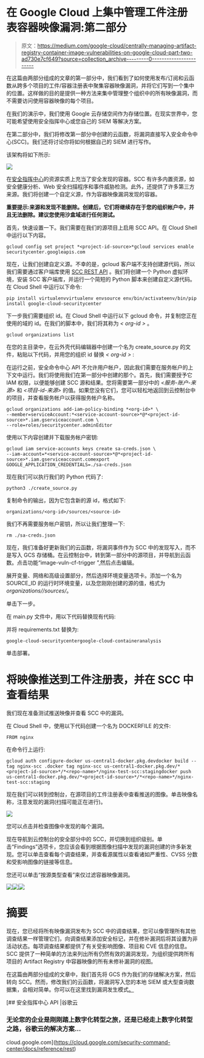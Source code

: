 # 在 Google Cloud 上集中管理工件注册表容器映像漏洞:第二部分

> 原文：<https://medium.com/google-cloud/centrally-managing-artifact-registry-container-image-vulnerabilities-on-google-cloud-part-two-ad730e7cf649?source=collection_archive---------0----------------------->

在这篇由两部分组成的文章的第一部分中，我们看到了如何使用发布/订阅和云函数从跨多个项目的工件/容器注册表中聚集容器映像漏洞，并将它们写到一个集中的位置。这样做的目的是提供一种方法来集中管理整个组织中的所有映像漏洞，而不需要访问使用容器映像的每个项目。

在我们的演示中，我们使用 Google 云存储空间作为存储位置。在现实世界中，您可能希望使用安全指挥中心或您自己的 SIEM 等解决方案。

在第二部分中，我们将修改第一部分中创建的云函数，将漏洞直接写入安全命令中心(SCC)。我们还将讨论你将如何根据自己的 SIEM 进行写作。

该架构将如下所示:

![](img/a698a005c7e3fe40733c1deda95afd15.png)

在[安全指挥中心](https://cloud.google.com/security-command-center/docs/concepts-security-command-center-overview)的资源实质上充当了安全发现的容器。SCC 有许多内置资源，如安全健康分析、Web 安全扫描程序和事件威胁检测。此外，还提供了许多第三方来源。我们将创建一个自定义源，作为容器映像漏洞发现的容器。

**重要提示:来源和发现不能删除。创建后，它们将继续存在于您的组织帐户中，并且无法删除。建议您使用沙盒域进行任何测试。**

首先，快速设置一下。我们需要在我们的源项目上启用 SCC API。在 Cloud Shell 中运行以下内容。

```
gcloud config set project *<project-id-source>*gcloud services enable securitycenter.googleapis.com
```

现在，让我们创建自定义源。不幸的是，gcloud 客户端不支持创建源代码，所以我们需要通过客户端库使用 [SCC REST API](https://cloud.google.com/security-command-center/docs/reference/rest) 。我们将创建一个 Python 虚拟环境，安装 SCC 客户端库，并运行一个简短的 Python 脚本来创建自定义源代码。在 Cloud Shell 中运行以下命令:

```
pip install virtualenvvirtualenv envsource env/bin/activateenv/bin/pip install google-cloud-securitycenter
```

下一步我们需要组织 id。在 Cloud Shell 中运行以下 gcloud 命令，并复制您正在使用的域的 id。在我们的脚本中，我们将其称为 *< org-id >* 。

```
gcloud organizations list
```

在您的主目录中，在云外壳代码编辑器中创建一个名为 create_source.py 的文件，粘贴以下代码，并用您的组织 id 替换 *< org-id >* :

在运行之前，安全命令中心 API 不允许用户帐户，因此我们需要在服务帐户的上下文中运行。我们将使用我们在第一部分中创建的那个。首先，我们需要授予它 IAM 权限，以便能够创建 SCC 源和结果。您将需要第一部分中的 *<服务-账户-来源>* 和 *<项目-id-来源>* 的值。如果您没有它们，您可以轻松地返回到云控制台中的项目，并查看服务帐户以获得服务帐户名称。

```
gcloud organizations add-iam-policy-binding *<org-id>* \
--member=serviceAccount:*<service-account-source>*@*<project-id-source>*.iam.gserviceaccount.com \
--role=roles/securitycenter.adminEditor
```

使用以下内容创建并下载服务帐户密钥:

```
gcloud iam service-accounts keys create sa-creds.json \
--iam-account=*<service-account-source>*@*<project-id-source>*.iam.gserviceaccount.comexport GOOGLE_APPLICATION_CREDENTIALS=./sa-creds.json
```

现在我们可以执行我们的 Python 代码了:

```
python3 ./create_source.py
```

复制命令的输出，因为它包含新的源 id，格式如下:

```
organizations/<org-id>/sources/<source-id>
```

我们不再需要服务帐户密钥，所以让我们整理一下:

```
rm ./sa-creds.json
```

现在，我们准备好更新我们的云函数，将漏洞事件作为 SCC 中的发现写入，而不是写入 GCS 存储桶。在云控制台中，转到第一部分中的源项目，并导航到云函数。点击功能“image-vuln-cf-trigger ”,然后点击编辑。

展开变量、网络和高级设置部分，然后选择环境变量选项卡。添加一个名为 SOURCE_ID 的运行时环境变量，以及您刚刚创建的源的值，格式为*organizations/<org-ID>/sources/<SOURCE-ID>*。

单击下一步。

在 main.py 文件中，用以下代码替换现有代码:

并将 requirements.txt 替换为:

```
google-cloud-securitycentergoogle-cloud-containeranalysis
```

单击部署。

# 将映像推送到工件注册表，并在 SCC 中查看结果

我们现在准备测试推送映像并查看 SCC 中的漏洞。

在 Cloud Shell 中，使用以下代码创建一个名为 DOCKERFILE 的文件:

```
FROM nginx
```

在命令行上运行:

```
gcloud auth configure-docker us-central1-docker.pkg.devdocker build --tag nginx-scc .docker tag nginx-scc us-central1-docker.pkg.dev/*<project-id-source>*/*<repo-name>*/nginx-test-scc:stagingdocker push us-central1-docker.pkg.dev/*<project-id-source>*/*<repo-name>*/nginx-test-scc:staging
```

现在我们可以转到控制台，在源项目的工件注册表中查看推送的图像。单击映像名称，注意发现的漏洞(扫描可能正在进行)。

![](img/068c6dd29d60ef7d42251f6b03b487ec.png)

您可以点击并检查图像中发现的每个漏洞。

现在导航到云控制台的安全部分中的 SCC，并切换到组织级别。单击“Findings”选项卡，您应该会看到根据图像扫描中发现的漏洞创建的许多新发现。您可以单击查看每个调查结果，并查看源属性以查看诸如严重性、CVSS 分数和受影响图像的链接等信息。

您还可以单击“按源类型查看”来仅过滤容器映像漏洞。

![](img/b02703c22420002baa8898a4ec1a3d0c.png)![](img/46cef929f5be68132c8190d11c328655.png)![](img/d5cf53de1d0e2b85c73515dd229d8dfb.png)

# 摘要

现在，您已经将所有映像漏洞发布为 SCC 中的调查结果，您可以像管理所有其他调查结果一样管理它们，向调查结果添加安全标记，并在修补漏洞后将其设置为非活动状态。每项调查结果都提供了有关受影响图像、项目和 CVE 信息的信息。SCC 提供了一种简单的方法来列出所有仍然有效的漏洞发现，为组织提供跨所有项目的 Artifact Registry 中容器映像的所有未修补漏洞的视图。

在这篇由两部分组成的文章中，我们首先将 GCS 作为我们的存储解决方案，然后转向 SCC。然而，修改我们的云函数，将漏洞写入您的本地 SIEM 或大型查询数据集，会相对简单。你可以在这里找到漏洞发生模式[。](https://cloud.google.com/container-analysis/docs/reference/rest/v1beta1/projects.occurrences#Details)

[](https://cloud.google.com/security-command-center/docs/reference/rest) [## 安全指挥中心 API |谷歌云

### 无论您的企业是刚刚踏上数字化转型之旅，还是已经走上数字化转型之路，谷歌云的解决方案…

cloud.google.com](https://cloud.google.com/security-command-center/docs/reference/rest)